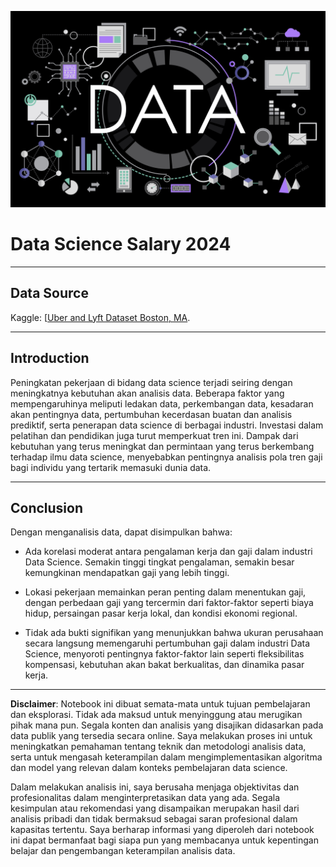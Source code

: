 ![Data Science Salary 2024](https://github.com/DarlyP/Data-Science-Salary-2024/blob/main/DataScience.jpg)

# Data Science Salary 2024

---


## Data Source

Kaggle: [[Uber and Lyft Dataset Boston, MA](https://www.kaggle.com/datasets/brllrb/uber-and-lyft-dataset-boston-ma).

---

## Introduction

Peningkatan pekerjaan di bidang data science terjadi seiring dengan meningkatnya kebutuhan akan analisis data. Beberapa faktor yang mempengaruhinya meliputi ledakan data, perkembangan data, kesadaran akan pentingnya data, pertumbuhan kecerdasan buatan dan analisis prediktif, serta penerapan data science di berbagai industri. Investasi dalam pelatihan dan pendidikan juga turut memperkuat tren ini. Dampak dari kebutuhan yang terus meningkat dan permintaan yang terus berkembang terhadap ilmu data science, menyebabkan pentingnya analisis pola tren gaji bagi individu yang tertarik memasuki dunia data.

---

## Conclusion

Dengan menganalisis data, dapat disimpulkan bahwa:

- Ada korelasi moderat antara pengalaman kerja dan gaji dalam industri Data Science. Semakin tinggi tingkat pengalaman, semakin besar kemungkinan mendapatkan gaji yang lebih tinggi.

- Lokasi pekerjaan memainkan peran penting dalam menentukan gaji, dengan perbedaan gaji yang tercermin dari faktor-faktor seperti biaya hidup, persaingan pasar kerja lokal, dan kondisi ekonomi regional.

- Tidak ada bukti signifikan yang menunjukkan bahwa ukuran perusahaan secara langsung memengaruhi pertumbuhan gaji dalam industri Data Science, menyoroti pentingnya faktor-faktor lain seperti fleksibilitas kompensasi, kebutuhan akan bakat berkualitas, dan dinamika pasar kerja.

---

**Disclaimer**: Notebook ini dibuat semata-mata untuk tujuan pembelajaran dan eksplorasi. Tidak ada maksud untuk menyinggung atau merugikan pihak mana pun. Segala konten dan analisis yang disajikan didasarkan pada data publik yang tersedia secara online. Saya melakukan proses ini untuk meningkatkan pemahaman tentang teknik dan metodologi analisis data, serta untuk mengasah keterampilan dalam mengimplementasikan algoritma dan model yang relevan dalam konteks pembelajaran data science.

Dalam melakukan analisis ini, saya berusaha menjaga objektivitas dan profesionalitas dalam menginterpretasikan data yang ada. Segala kesimpulan atau rekomendasi yang disampaikan merupakan hasil dari analisis pribadi dan tidak bermaksud sebagai saran profesional dalam kapasitas tertentu. Saya berharap informasi yang diperoleh dari notebook ini dapat bermanfaat bagi siapa pun yang membacanya untuk kepentingan belajar dan pengembangan keterampilan analisis data.
